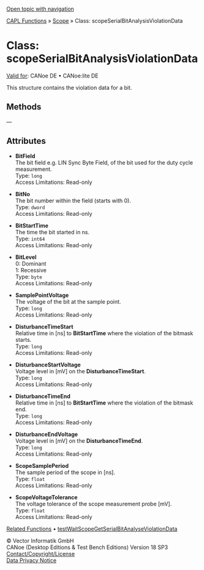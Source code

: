 [Open topic with navigation](../../../../../CANoeDEFamily.htm#Topics/CAPLFunctions/Scope/Classes/CAPLfunctionScopeSerialBitAnalysisViolationData.md)

[CAPL Functions](../../CAPLfunctions.md) » [Scope](../CAPLfunctionsScopeOverview.md) » Class: scopeSerialBitAnalysisViolationData

# Class: scopeSerialBitAnalysisViolationData

[Valid for](../../../Shared/FeatureAvailability.md):  CANoe DE • CANoe:lite DE

This structure contains the violation data for a bit.

## Methods

—

## Attributes

- **BitField**  
  The bit field e.g. LIN Sync Byte Field, of the bit used for the duty cycle measurement.  
  Type: `long`  
  Access Limitations: Read-only

- **BitNo**  
  The bit number within the field (starts with 0).  
  Type: `dword`  
  Access Limitations: Read-only

- **BitStartTime**  
  The time the bit started in ns.  
  Type: `int64`  
  Access Limitations: Read-only

- **BitLevel**  
  0: Dominant  
  1: Recessive  
  Type: `byte`  
  Access Limitations: Read-only

- **SamplePointVoltage**  
  The voltage of the bit at the sample point.  
  Type: `long`  
  Access Limitations: Read-only

- **DisturbanceTimeStart**  
  Relative time in [ns] to **BitStartTime** where the violation of the bitmask starts.  
  Type: `long`  
  Access Limitations: Read-only

- **DisturbanceStartVoltage**  
  Voltage level in [mV] on the **DisturbanceTimeStart**.  
  Type: `long`  
  Access Limitations: Read-only

- **DisturbanceTimeEnd**  
  Relative time in [ns] to **BitStartTime** where the violation of the bitmask end.  
  Type: `long`  
  Access Limitations: Read-only

- **DisturbanceEndVoltage**  
  Voltage level in [mV] on the **DisturbanceTimeEnd**.  
  Type: `long`  
  Access Limitations: Read-only

- **ScopeSamplePeriod**  
  The sample period of the scope in [ns].  
  Type: `float`  
  Access Limitations: Read-only

- **ScopeVoltageTolerance**  
  The voltage tolerance of the scope measurement probe [mV].  
  Type: `float`  
  Access Limitations: Read-only

[Related Functions](../../Test/Functions/CAPLfunctionTestWaitScopePerformSerialBitAnalysis.md) • [testWaitScopeGetSerialBitAnalyseViolationData](../../Test/Functions/CAPLfunctionTestWaitScopeGetSerialBitAnalyseViolationData.md)

© Vector Informatik GmbH  
CANoe (Desktop Editions & Test Bench Editions) Version 18 SP3  
[Contact/Copyright/License](../../../Shared/ContactCopyrightLicense.md)  
[Data Privacy Notice](https://www.vector.com/int/en/company/get-info/privacy-policy/)